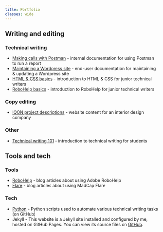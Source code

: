 ```yaml
---
title: Portfolio
classes: wide
---
```


## Writing and editing
### Technical writing
* [Making calls with Postman](postman) - internal documentation for using Postman to run a report
* [Maintaining a Wordpress site](wordpress-doc) - end-user documentation for maintaining & updating a Wordpress site
* [HTML & CSS basics](html-css) - introduction to HTML & CSS for junior technical writers
* [RoboHelp basics](robohelp-tutorial) - introduction to RoboHelp for junior technical writers

### Copy editing
* [IQON project descriptions](interior-design-copyedit) - website content for an interior design company

### Other
* [Technical writing 101](technical-writing-101) - introduction to technical writing for students

## Tools and tech
### Tools
* [RoboHelp](../categories/#robohelp) - blog articles about using Adobe RoboHelp
* [Flare](../categories/#flare) - blog articles about using MadCap Flare

### Tech
* [Python](https://github.com/ioana-st/python_work) - Python scripts used to automate various technical writing tasks (on GitHub)
* Jekyll - This website is a Jekyll site installed and configured by me, hosted on GitHub Pages. You can view its source files on [GitHub](https://github.com/ioana-st/ioana-st.github.io).